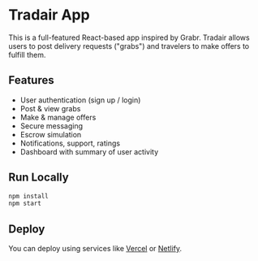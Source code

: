 
# Tradair App

This is a full-featured React-based app inspired by Grabr. Tradair allows users to post delivery requests ("grabs") and travelers to make offers to fulfill them.

## Features
- User authentication (sign up / login)
- Post & view grabs
- Make & manage offers
- Secure messaging
- Escrow simulation
- Notifications, support, ratings
- Dashboard with summary of user activity

## Run Locally

```bash
npm install
npm start
```

## Deploy

You can deploy using services like [Vercel](https://vercel.com) or [Netlify](https://netlify.com).
